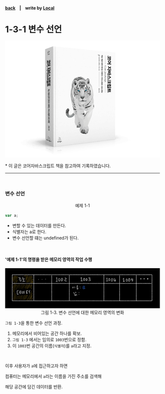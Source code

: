 <p>

#### [back](../../../README.md) &nbsp;&nbsp; | &nbsp;&nbsp; write by [Local](https://github.com/blocallee)

</p>

# 1-3-1 변수 선언

<p align="center">
    <img src="../../../image/main.png">
<p> * 이 글은 코어자바스크립트 책을 참고하여 기록하였습니다. </p>
</p>

---

<br>

### 변수 선언

<p align="center">예제 1-1</p>

```jsx
var a;
```

- 변할 수 있는 데이터를 만든다.
- 식별자는 a로 한다.
- 변수 선언할 떄는 undefined가 된다.

<br>

#### '예제 1-1'의 명령을 받은 메모리 영역의 작업 수행

<p align="center">
  <img src="../../../image/01.데이터타입/variable_memory_1-3.jpeg">
그림 1-3. 변수 선언에 대한 메모리 영역의 변화
</p>
<p>

`그림 1-3`을 통한 변수 선언 과정.

</p>

1. 메모리에서 비어있는 공간 하나를 확보.
2. `그림 1-3` 에서는 임의로 `1003`번으로 정함.
3. 이 `1003`번 공간의 이름(`식별자`)를 `a`라고 지정.

<br>

<p>

이후 사용자가 `a`에 접근하고자 하면

</p>
<p>

컴퓨터는 메모리에서 `a`라는 이름을 가진 주소를 검색해

</p>
<p>해당 공간에 담긴 데이터를 반환.</p>
